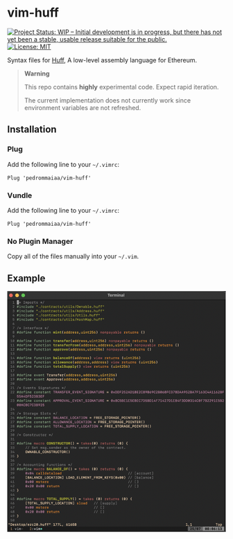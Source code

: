 # vim-huff

[![Project Status: WIP – Initial development is in progress, but there has not yet been a stable, usable release suitable for the public.](https://www.repostatus.org/badges/latest/wip.svg)](https://www.repostatus.org/#wip) [![License: MIT](https://img.shields.io/badge/License-MIT-yellow.svg)](https://opensource.org/licenses/MIT)


Syntax files for [Huff](https://github.com/huff-language), A low-level assembly language for Ethereum.

> **Warning**
>
> This repo contains **highly** experimental code. Expect rapid iteration.
>
> The current implementation does not currently work since environment variables are not refreshed.


## Installation

### Plug

Add the following line to your `~/.vimrc`:

```vim
Plug 'pedrommaiaa/vim-huff'
```

### Vundle

Add the following line to your `~/.vimrc`:

```vim
Plug 'pedrommaiaa/vim-huff'
```

### No Plugin Manager

Copy all of the files manually into your `~/.vim`.


## Example

![vim-huff](./images/example.png)
